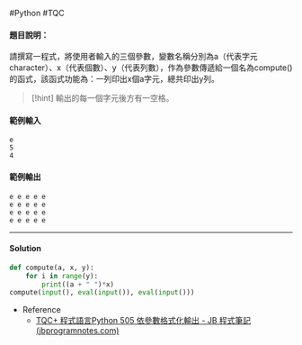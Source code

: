 #Python #TQC 
#### 題目說明：

請撰寫一程式，將使用者輸入的三個參數，變數名稱分別為a（代表字元character）、x（代表個數）、y（代表列數），作為參數傳遞給一個名為compute()的函式，該函式功能為：一列印出x個a字元，總共印出y列。


>[!hint]
>輸出的每一個字元後方有一空格。

#### 範例輸入

```
e
5
4
```

#### 範例輸出

```
e e e e e 
e e e e e 
e e e e e 
e e e e e 
```

---
#### Solution
```python linenums="1"
def compute(a, x, y):
	for i in range(y):
		print((a + " ")*x)
compute(input(), eval(input()), eval(input()))		
```
- Reference
	- [TQC+ 程式語言Python 505 依參數格式化輸出 - JB 程式筆記 (jbprogramnotes.com)](https://jbprogramnotes.com/2020/05/tqc-%e7%a8%8b%e5%bc%8f%e8%aa%9e%e8%a8%80python-505-%e4%be%9d%e5%8f%83%e6%95%b8%e6%a0%bc%e5%bc%8f%e5%8c%96%e8%bc%b8%e5%87%ba/)